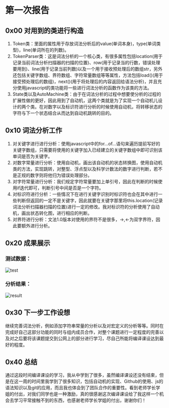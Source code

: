 # **第一次报告**  
## 0x00 对用到的类进行构造
1. Token类：里面的属性用于存放词法分析后的value(单词本身)，type(单词类型)，line(单词所在的列数)。 
2. TokenParser类：这是词法分析的一个核心类，有很多属性包括location(用于记录当前词法分析扫描器的扫描的位置)、row(用于记录当的行数，错误处理要用到)、line(用于记录当前列数)以及一个用于接收预处理后的数组str，另外还包括关键字数组、界符数组、字符常量数组等等属性，方法包括load()(用于接受预处理后的数组)，next()(用于将处理后的内容返回给语法分析)，并且充分使用javascript的类功能将一些进行词法分析的函数作为该类的方法。
3. State类以及AutoMachine类：由于在词法分析的过程中想要使分析的过程的扩展性做的更好，因此用到了自动机，这两个类就是为了实现一个自动机儿设计的两个类。在对数字以及标识符进行分析的时候使用自动机，将转移状态的字符与下一个状态结合从而达到自动机跳转的目的。
## 0x10 词法分析工作
1. 对关键字进行进行分析：使用javascript中的for...of...语句来遍历提前写好的关键字数组，只需要将使用的关键字加入已经建立的关键字数组中即可识别该单词是否为关键字。
2. 对数字常量进行分析：使用自动机，画出该自动机的状态转换图，使用自动机类的方法，实现跳转，对整型、浮点型以及科学计数法的数字进行判断，若不是正规的数字则将他归为错误处理部分。
3. 对字符常量进行分析：我们规定字符常量要加上单引号，因此在判断的时候使用if迭代即可，判断引号中间是否是一个字符。
4. 对标识符进行分析：一些情况下在进行关键字识别时标识符也会在其中进行一些判断但返回的一定不是关键字，因此就要在关键字那里将this.location(记录词法分析扫描器扫描的位置)进行一定的修改。我对标识符的分析使用了自动机，画出状态转化图，进行相应的判断。
5. 对界符进行分析：文法1.0版本对使用的界符不是很多，->,<-为双字界符，因此要额外进行分析。
## 0x20 成果展示
### 测试数据：
![test](https://s1.ax1x.com/2020/07/03/NjkxDP.png)
### 分析结果：
![result](https://s1.ax1x.com/2020/07/03/NjAwPe.png)
## 0x30 下一步工作设想
继续完善词法分析，例如添加字符串常量的分析以及对宏定义的分析等等。同时在完成好自己这部分功能的同时与组内成员合作，对整个课题进行一定程度的完善以及对之后要将该课题提交到公网上的部分进行学习，尽自己所能将编译课设达到最好的程度。
## 0x40 总结
通过这段时间编译课设的学习，我从中学到了很多，虽然编译课设还没有结束，但是在这一周的时间里我学到了很多知识，包括自动机的实现、Github的使用、js的语法知识以及git的应用，而且我也体会到了团队合作的重要性。看到老师学长学姐的付出，对我们同学也是一种激励，真的很感谢这次编译课设给了我这样一个机会去学习平常接触不到的东西，也感谢老师学长学姐的付出，谢谢你们！

